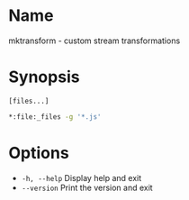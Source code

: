 # Name

mktransform - custom stream transformations

# Synopsis

```
[files...]
```

```zsh
*:file:_files -g '*.js'
```

# Options

+ `-h, --help` Display help and exit
+ `--version` Print the version and exit

<? @include {=include} mktransform-example.md ?>

